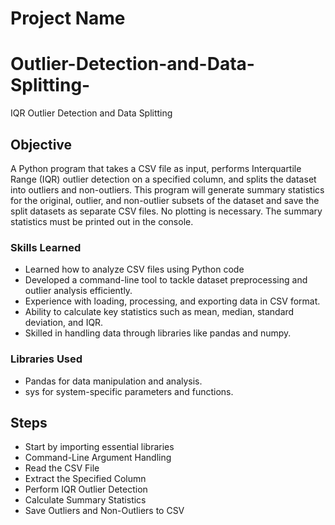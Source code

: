 # Project Name 
# Outlier-Detection-and-Data-Splitting-
IQR Outlier Detection and Data Splitting

## Objective
A Python program that takes a CSV file as input, performs Interquartile Range (IQR) outlier detection on a specified column, and splits the dataset into outliers and non-outliers. This program will generate summary statistics for the original, outlier, and non-outlier subsets of the dataset and save the split datasets as separate CSV files. No plotting is necessary. The summary statistics must be printed out in the console.

### Skills Learned

- Learned how to analyze CSV files using Python code
- Developed a command-line tool to tackle dataset preprocessing and outlier analysis efficiently.
- Experience with loading, processing, and exporting data in CSV format.
- Ability to calculate key statistics such as mean, median, standard deviation, and IQR.
- Skilled in handling data through libraries like pandas and numpy.

### Libraries Used

- Pandas for data manipulation and analysis.
- sys for system-specific parameters and functions.

## Steps
- Start by importing essential libraries
- Command-Line Argument Handling
- Read the CSV File
- Extract the Specified Column
- Perform IQR Outlier Detection
- Calculate Summary Statistics
- Save Outliers and Non-Outliers to CSV
